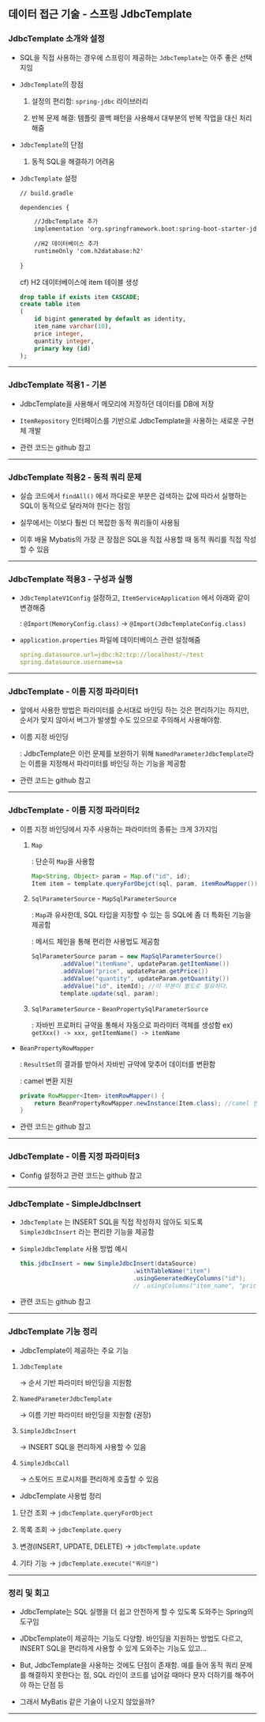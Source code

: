## 데이터 접근 기술 - 스프링 JdbcTemplate

### JdbcTemplate 소개와 설정

- SQL을 직접 사용하는 경우에 스프링이 제공하는 `JdbcTemplate`는 아주 좋은 선택지임

- `JdbcTemplate`의 장점

    1. 설정의 편리함: `spring-jdbc` 라이브러리

    2. 반복 문제 해결: 템플릿 콜백 패턴을 사용해서 대부분의 반복 작업을 대신 처리해줌

- `JdbcTemplate`의 단점

    1. 동적 SQL을 해결하기 어려움

- `JdbcTemplate` 설정

    ```xml
    // build.gradle

    dependencies {

        //JdbcTemplate 추가
        implementation 'org.springframework.boot:spring-boot-starter-jdbc'
        
        //H2 데이터베이스 추가
        runtimeOnly 'com.h2database:h2'
                
    }
    ```

    cf) H2 데이터베이스에 item 테이블 생성

    ```sql
    drop table if exists item CASCADE;
    create table item
    (
        id bigint generated by default as identity,
        item_name varchar(10),
        price integer,
        quantity integer,
        primary key (id)
    );
    ```
---

### JdbcTemplate 적용1 - 기본

- JdbcTemplate을 사용해서 메모리에 저장하던 데이터를 DB에 저장

- `ItemRepository` 인터페이스를 기반으로 JdbcTemplate을 사용하는 새로운 구현체 개발

- 관련 코드는 github 참고

---

### JdbcTemplate 적용2 - 동적 쿼리 문제

- 실습 코드에서 `findAll()` 에서 까다로운 부분은 검색하는 값에 따라서 실행하는 SQL이 동적으로 달라져야 한다는 점임

- 실무에서는 이보다 훨씬 더 복잡한 동적 쿼리들이 사용됨

- 이후 배울 Mybatis의 가장 큰 장점은 SQL을 직접 사용할 때 동적 쿼리를 직접 작성할 수 있음

---

### JdbcTemplate 적용3 - 구성과 실행

- `JdbcTemplateV1Config` 설정하고, `ItemServiceApplication` 에서 아래와 같이 변경해줌

  : `@Import(MemoryConfig.class)` → `@Import(JdbcTemplateConfig.class)`

- `application.properties`  파일에 데이터베이스 관련 설정해줌
    
    ```yaml
    spring.datasource.url=jdbc:h2:tcp://localhost/~/test
    spring.datasource.username=sa
    ```

---

### JdbcTemplate - 이름 지정 파라미터1

- 앞에서 사용한 방법은 파라미터를 순서대로 바인딩 하는 것은 편리하기는 하지만, 순서가 맞지 않아서 버그가 발생할 수도 있으므로 주의해서 사용해야함.

- 이름 지정 바인딩

    : JdbcTemplate은 이런 문제를 보완하기 위해 `NamedParameterJdbcTemplate`라는 이름을 지정해서 파라미터를 바인딩 하는 기능을 제공함

- 관련 코드는 github 참고

---

### JdbcTemplate - 이름 지정 파라미터2

- 이름 지정 바인딩에서 자주 사용하는 파라미터의 종류는 크게 3가지임

    1) `Map`

        : 단순히 `Map`을 사용함

        ```java
        Map<String, Object> param = Map.of("id", id);
        Item item = template.queryForObejct(sql, param, itemRowMapper());
        ``` 

    2) `SqlParameterSource` - `MapSqlParameterSource`

        : `Map`과 유사한데, SQL 타입을 지정할 수 있는 등 SQL에 좀 더 특화된 기능을 제공함

        : 메서드 체인을 통해 편리한 사용법도 제공함

        ```java
        SqlParameterSource param = new MapSqlParameterSource()
                .addValue("itemName", updateParam.getItemName())
                .addValue("price", updateParam.getPrice())
                .addValue("quantity", updateParam.getQuantity())
                .addValue("id", itemId); //이 부분이 별도로 필요하다.
                template.update(sql, param);
        ```

    3) `SqlParameterSource` - `BeanPropertySqlParameterSource`

        : 자바빈 프로퍼티 규약을 통해서 자동으로 파라미터 객체를 생성함
        ex) `getXxx() -> xxx, getItemName() -> itemName`

- `BeanPropertyRowMapper`

    : `ResultSet`의 결과를 받아서 자바빈 규약에 맞추어 데이터를 변환함

    : camel 변환 지원
    
    ```java
    private RowMapper<Item> itemRowMapper() {
        return BeanPropertyRowMapper.newInstance(Item.class); //camel 변환 지원
    }
    ```

- 관련 코드는 github 참고

---

### JdbcTemplate - 이름 지정 파라미터3

- Config 설정하고 관련 코드는 github 참고

---

### JdbcTemplate - SimpleJdbcInsert

- `JdbcTemplate` 는 INSERT SQL을 직접 작성하지 않아도 되도록 `SimpleJdbcInsert` 라는 편리한 기능을 제공함

- `SimpleJdbcTemplate` 사용 방법 예시

    ```java
    this.jdbcInsert = new SimpleJdbcInsert(dataSource)
                                    .withTableName("item")
                                    .usingGeneratedKeyColumns("id");
                                    // .usingColumns("item_name", "price", "quantity"); //생략 가능
    ```

- 관련 코드는 github 참고

---

### JdbcTemplate 기능 정리

- JdbcTemplate이 제공하는 주요 기능

1. `JdbcTemplate`

    → 순서 기반 파라미터 바인딩을 지원함

2. `NamedParameterJdbcTemplate`

    → 이름 기반 파라미터 바인딩을 지원함 (권장)

3. `SimpleJdbcInsert`

    → INSERT SQL을 편리하게 사용할 수 있음

4. `SimpleJdbcCall`

    → 스토어드 프로시저를 편리하게 호출할 수 있음

- JdbcTemplate 사용법 정리

1. 단건 조회 → `jdbcTemplate.queryForObject`

2. 목록 조회 → `jdbcTemplate.query`

3. 변경(INSERT, UPDATE, DELETE) → `jdbcTemplate.update`

4. 기타 기능 → `jdbcTemplate.execute("쿼리문")`

---

### 정리 및 회고

- JdbcTemplate는 SQL 실행을 더 쉽고 안전하게 할 수 있도록 도와주는 Spring의 도구임

- JDbcTemplate이 제공하는 기능도 다양함. 바인딩을 지원하는 방법도 다르고, INSERT SQL을 편리하게 사용할 수 있게 도와주는 기능도 있고...

- But, JdbcTemplate을 사용하는 것에도 단점이 존재함. 예를 들어 동적 쿼리 문제를 해결하지 못한다는 점, SQL 라인이 코드를 넘어갈 때마다 문자 더하기를 해주어야 하는 단점 등

- 그래서 MyBatis 같은 기술이 나오지 않았을까?

---